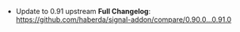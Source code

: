 - Update to 0.91 upstream
**Full Changelog**: https://github.com/haberda/signal-addon/compare/0.90.0...0.91.0